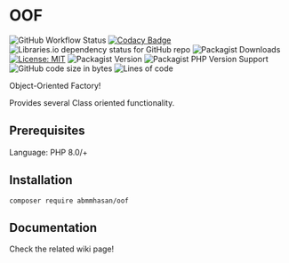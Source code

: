 # OOF

![GitHub Workflow Status](https://img.shields.io/github/workflow/status/abmmhasan/oof/build)
[![Codacy Badge](https://app.codacy.com/project/badge/Grade/88086fed2d124010aa09c5979bdc4b80)](https://www.codacy.com/gh/abmmhasan/OOF/dashboard?utm_source=github.com&amp;utm_medium=referral&amp;utm_content=abmmhasan/OOF&amp;utm_campaign=Badge_Grade)
![Libraries.io dependency status for GitHub repo](https://img.shields.io/librariesio/github/abmmhasan/oof)
![Packagist Downloads](https://img.shields.io/packagist/dt/abmmhasan/oof)
[![License: MIT](https://img.shields.io/badge/License-MIT-green.svg)](https://opensource.org/licenses/MIT)
![Packagist Version](https://img.shields.io/packagist/v/abmmhasan/oof)
![Packagist PHP Version Support](https://img.shields.io/packagist/php-v/abmmhasan/oof)
![GitHub code size in bytes](https://img.shields.io/github/languages/code-size/abmmhasan/oof)
![Lines of code](https://img.shields.io/tokei/lines/github/abmmhasan/oof)

Object-Oriented Factory!

Provides several Class oriented functionality.

## Prerequisites

Language: PHP 8.0/+

## Installation

```
composer require abmmhasan/oof
```

## Documentation

Check the related wiki page!
